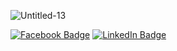 ![Untitled-13](https://user-images.githubusercontent.com/78688736/123289528-211ce900-d543-11eb-97da-3ec1ee413782.png)

[![Facebook Badge](https://img.shields.io/badge/Facebook-Profile-informational?style=flat&logo=facebook&logoColor=white&color=1CA2F1)](https://web.facebook.com/jonathanPdigay/)
[![LinkedIn Badge](https://img.shields.io/badge/LinkedIn-Profile-informational?style=flat&logo=linkedin&logoColor=white&color=0D76A8)](https://www.linkedin.com/in/digay/)
